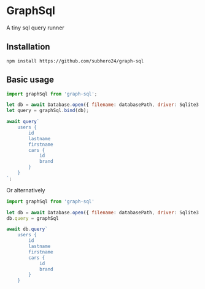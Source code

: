 # GraphSql

A tiny sql query runner

## Installation

```
npm install https://github.com/subhero24/graph-sql
```

## Basic usage

```javascript
import graphSql from 'graph-sql';

let db = await Database.open({ filename: databasePath, driver: Sqlite3.Database });
let query = graphSql.bind(db);

await query`
	users {
		id
		lastname
		firstname
		cars {
			id
			brand
		}
	}
`;
```

Or alternatively

```javascript
import graphSql from 'graph-sql'

let db = await Database.open({ filename: databasePath, driver: Sqlite3.Database });
db.query = graphSql

await db.query`
	users {
		id
		lastname
		firstname
		cars {
			id
			brand
		}
	}
```
